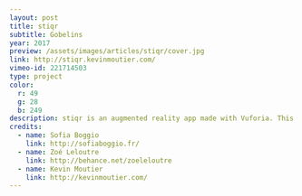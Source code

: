 ```yaml
---
layout: post
title: stiqr
subtitle: Gobelins
year: 2017
preview: /assets/images/articles/stiqr/cover.jpg
link: http://stiqr.kevinmoutier.com/
vimeo-id: 221714503
type: project
color:
  r: 49
  g: 28
  b: 249
description: stiqr is an augmented reality app made with Vuforia. This app is a result of an user experience research on young people in museums. Guess we can call it an international app, it’s coded in Swift, Objective C, and C++.
credits:
  - name: Sofia Boggio
    link: http://sofiaboggio.fr/
  - name: Zoé Leloutre
    link: http://behance.net/zoeleloutre
  - name: Kevin Moutier
    link: http://kevinmoutier.com/
---
```


